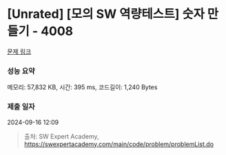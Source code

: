 # [Unrated] [모의 SW 역량테스트] 숫자 만들기 - 4008 

[문제 링크](https://swexpertacademy.com/main/code/problem/problemDetail.do?contestProbId=AWIeRZV6kBUDFAVH) 

### 성능 요약

메모리: 57,832 KB, 시간: 395 ms, 코드길이: 1,240 Bytes

### 제출 일자

2024-09-16 12:09



> 출처: SW Expert Academy, https://swexpertacademy.com/main/code/problem/problemList.do